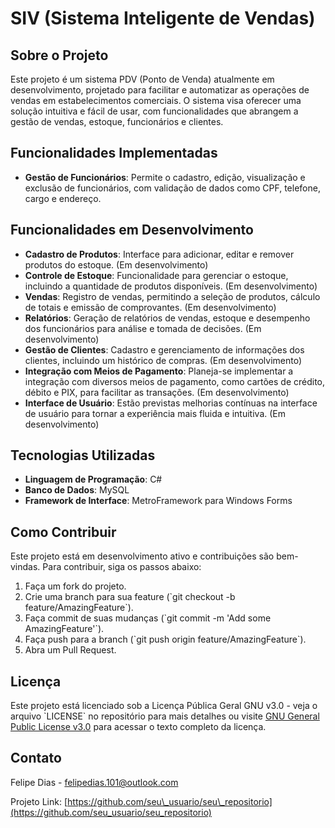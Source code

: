 # SIV (Sistema Inteligente de Vendas)

## Sobre o Projeto

Este projeto é um sistema PDV (Ponto de Venda) atualmente em desenvolvimento, projetado para facilitar e automatizar as operações de vendas em estabelecimentos comerciais. O sistema visa oferecer uma solução intuitiva e fácil de usar, com funcionalidades que abrangem a gestão de vendas, estoque, funcionários e clientes.

## Funcionalidades Implementadas

- **Gestão de Funcionários**: Permite o cadastro, edição, visualização e exclusão de funcionários, com validação de dados como CPF, telefone, cargo e endereço.

## Funcionalidades em Desenvolvimento

- **Cadastro de Produtos**: Interface para adicionar, editar e remover produtos do estoque. (Em desenvolvimento)
- **Controle de Estoque**: Funcionalidade para gerenciar o estoque, incluindo a quantidade de produtos disponíveis. (Em desenvolvimento)
- **Vendas**: Registro de vendas, permitindo a seleção de produtos, cálculo de totais e emissão de comprovantes. (Em desenvolvimento)
- **Relatórios**: Geração de relatórios de vendas, estoque e desempenho dos funcionários para análise e tomada de decisões. (Em desenvolvimento)
- **Gestão de Clientes**: Cadastro e gerenciamento de informações dos clientes, incluindo um histórico de compras. (Em desenvolvimento)
- **Integração com Meios de Pagamento**: Planeja-se implementar a integração com diversos meios de pagamento, como cartões de crédito, débito e PIX, para facilitar as transações. (Em desenvolvimento)
- **Interface de Usuário**: Estão previstas melhorias contínuas na interface de usuário para tornar a experiência mais fluida e intuitiva. (Em desenvolvimento)

## Tecnologias Utilizadas

- **Linguagem de Programação**: C#
- **Banco de Dados**: MySQL
- **Framework de Interface**: MetroFramework para Windows Forms

## Como Contribuir

Este projeto está em desenvolvimento ativo e contribuições são bem-vindas. Para contribuir, siga os passos abaixo:

1. Faça um fork do projeto.
2. Crie uma branch para sua feature (\`git checkout -b feature/AmazingFeature\`).
3. Faça commit de suas mudanças (\`git commit -m 'Add some AmazingFeature'\`).
4. Faça push para a branch (\`git push origin feature/AmazingFeature\`).
5. Abra um Pull Request.

## Licença

Este projeto está licenciado sob a Licença Pública Geral GNU v3.0 - veja o arquivo \`LICENSE\` no repositório para mais detalhes ou visite [GNU General Public License v3.0](https://www.gnu.org/licenses/gpl-3.0.html) para acessar o texto completo da licença.

## Contato

Felipe Dias - felipedias.101@outlook.com

Projeto Link: [https://github.com/seu\_usuario/seu\_repositorio](https://github.com/seu_usuario/seu_repositorio)
